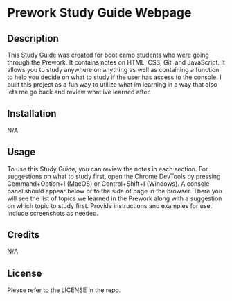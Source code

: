 # Prework Study Guide Webpage

## Description

This Study Guide was created for boot camp students who were going through the Prework. It contains notes on HTML, CSS, Git, and JavaScript. It allows you to study anywhere on anything as well as containing a function to help you decide on what to study if the user has access to the console. I built this project as a fun way to utilize what im learning in a way that also lets me go back and review what ive learned after.

## Installation

N/A

## Usage

To use this Study Guide, you can review the notes in each section. For suggestions on what to study first, open the Chrome DevTools by pressing Command+Option+I (MacOS) or Control+Shift+I (Windows). A console panel should appear below or to the side of page in the browser. There you will see the list of topics we learned in the Prework along with a suggestion on which topic to study first.
Provide instructions and examples for use. Include screenshots as needed.

## Credits

N/A

## License

Please refer to the LICENSE in the repo.
